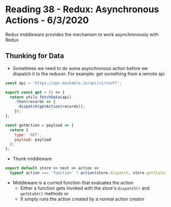 # Reading 38 - Redux: Asynchronous Actions - 6/3/2020 
Redux middleware provides the mechanism to work asynchronously with Redux

## Thunking for Data  
* Sometimes we need to do some asynchronous action before we dispatch it to the reducer. For example: get something from a remote api 
```javascript
const api = 'https://api.mockable.io/api/v1/stuff';

export const get = () => {
  return utils.fetchData(api)
    .then(records => {
      dispatch(getAction(records));
    });
};

const getAction = payload => {
  return {
    type: 'GET',
    payload: payload
  };
};
```

* Thunk middleware  
```javascript
export default store => next => action =>
  typeof action === 'function' ? action(store.dispatch, store.getState) : next(action);
```
  * Middleware is a curried function that evaluates the action
    * Either a function gets invoked with the store's `dispatch()` and `getState()` methods or
    * It simply runs the action created by a normal action creator